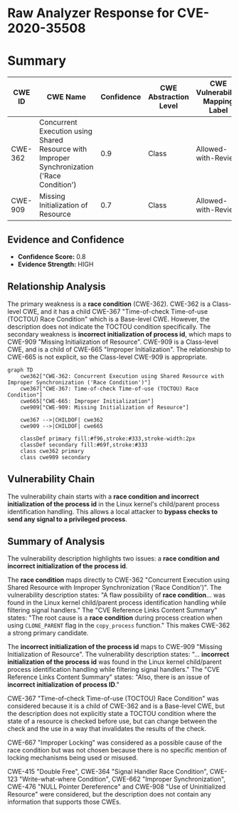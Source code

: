 # Raw Analyzer Response for CVE-2020-35508

# Summary
| CWE ID | CWE Name | Confidence | CWE Abstraction Level | CWE Vulnerability Mapping Label | CWE-Vulnerability Mapping Notes |
|---|---|---|---|---|---|
| CWE-362 | Concurrent Execution using Shared Resource with Improper Synchronization ('Race Condition') | 0.9 | Class | Allowed-with-Review | Primary CWE |
| CWE-909 | Missing Initialization of Resource | 0.7 | Class | Allowed-with-Review | Secondary CWE |

## Evidence and Confidence

*   **Confidence Score:** 0.8
*   **Evidence Strength:** HIGH

## Relationship Analysis
The primary weakness is a **race condition** (CWE-362). CWE-362 is a Class-level CWE, and it has a child CWE-367 "Time-of-check Time-of-use (TOCTOU) Race Condition" which is a Base-level CWE. However, the description does not indicate the TOCTOU condition specifically. The secondary weakness is **incorrect initialization of process id**, which maps to CWE-909 "Missing Initialization of Resource". CWE-909 is a Class-level CWE, and is a child of CWE-665 "Improper Initialization". The relationship to CWE-665 is not explicit, so the Class-level CWE-909 is appropriate.

```mermaid
graph TD
    cwe362["CWE-362: Concurrent Execution using Shared Resource with Improper Synchronization ('Race Condition')"]
    cwe367["CWE-367: Time-of-check Time-of-use (TOCTOU) Race Condition"]
    cwe665["CWE-665: Improper Initialization"]
    cwe909["CWE-909: Missing Initialization of Resource"]

    cwe367 -->|CHILDOF| cwe362
    cwe909 -->|CHILDOF| cwe665

    classDef primary fill:#f96,stroke:#333,stroke-width:2px
    classDef secondary fill:#69f,stroke:#333
    class cwe362 primary
    class cwe909 secondary
```

## Vulnerability Chain
The vulnerability chain starts with a **race condition and incorrect initialization of the process id** in the Linux kernel's child/parent process identification handling. This allows a local attacker to **bypass checks to send any signal to a privileged process**.

## Summary of Analysis
The vulnerability description highlights two issues: a **race condition and incorrect initialization of the process id**.

The **race condition** maps directly to CWE-362 "Concurrent Execution using Shared Resource with Improper Synchronization ('Race Condition')". The vulnerability description states: "A flaw possibility of **race condition**... was found in the Linux kernel child/parent process identification handling while filtering signal handlers." The "CVE Reference Links Content Summary" states: "The root cause is a **race condition** during process creation when using `CLONE_PARENT` flag in the `copy_process` function." This makes CWE-362 a strong primary candidate.

The **incorrect initialization of the process id** maps to CWE-909 "Missing Initialization of Resource". The vulnerability description states: "... **incorrect initialization of the process id** was found in the Linux kernel child/parent process identification handling while filtering signal handlers." The "CVE Reference Links Content Summary" states: "Also, there is an issue of **incorrect initialization of process ID**."

CWE-367 "Time-of-check Time-of-use (TOCTOU) Race Condition" was considered because it is a child of CWE-362 and is a Base-level CWE, but the description does not explicitly state a TOCTOU condition where the state of a resource is checked before use, but can change between the check and the use in a way that invalidates the results of the check.

CWE-667 "Improper Locking" was considered as a possible cause of the race condition but was not chosen because there is no specific mention of locking mechanisms being used or misused.

CWE-415 "Double Free", CWE-364 "Signal Handler Race Condition", CWE-123 "Write-what-where Condition", CWE-662 "Improper Synchronization", CWE-476 "NULL Pointer Dereference" and CWE-908 "Use of Uninitialized Resource" were considered, but the description does not contain any information that supports those CWEs.
